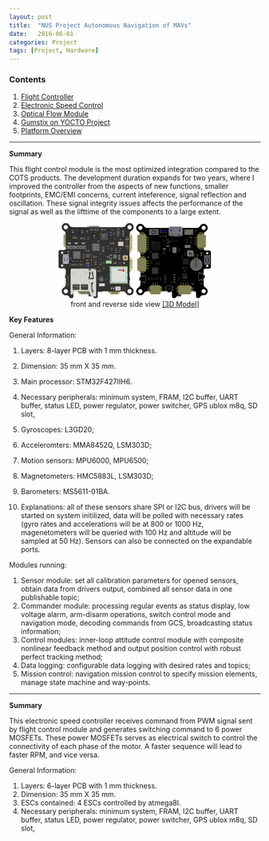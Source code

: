 ```yaml
---
layout: post
title:  "NUS Project Autonomous Navigation of MAVs"
date:   2016-06-01
categories: Project
tags: [Project, Hardware]
---
```


### Contents

1. [Flight Controller](#flightController)
2. [Electronic Speed Control](#escs)
3. [Optical Flow Module](#optical)
4. [Gumstix on YOCTO Project](#gumstix)
5. [Platform Overview](#platform)

___

<a name = "flightController"></a>

**Summary**

This flight control module is the most optimized integration compared to the COTS products. The development duration expands for two years, where I improved the controller from the aspects of new functions, smaller footprints, EMC/EMI concerns, current inteference, signal reflection and oscillation. These signal integrity issues affects the performance of the signal as well as the lifttime of the components to a large extent. 

<center>
<img src="/public/figures/project/mav_fc_1.JPG" style="width:30%">
<img src="/public/figures/project/mav_fc_2.JPG" style="width:30%">
</center>
<center>front and reverse side view <a href="https://grabcad.com/library/micro-quad-flight-controller-1">[3D Model]</a></center>

**Key Features**

General Information:

1. Layers: 8-layer PCB with 1 mm thickness. 
2. Dimension: 35 mm X 35 mm.
3. Main processor: STM32F427IIH6.
4. Necessary peripherals: minimum system, FRAM, I2C buffer, UART buffer, status LED, power regulator, power switcher, GPS ublox m8q, SD slot, 

1. Gyroscopes: L3GD20;
2. Acceleromters: MMA8452Q, LSM303D;
3. Motion sensors: MPU6000, MPU6500;
4. Magnetometers: HMC5883L, LSM303D;
5. Barometers: MS5611-01BA.
6. Explanations: all of these sensors share SPI or I2C bus, drivers will be started on system initilized, data will be polled with necessary rates (gyro rates and accelerations will be at 800 or 1000 Hz, magenetometers will be queried with 100 Hz and altitude will be sampled at 50 Hz). Sensors can also be connected on the expandable ports.

Modules running:

1. Sensor module: set all calibration parameters for opened sensors, obtain data from drivers output, combined all sensor data in one publishable topic;
2. Commander module: processing regular events as status display, low voltage alarm, arm-disarm operations, switch control mode and navigation mode, decoding commands from GCS, broadcasting status information;
3. Control modules: inner-loop attitude control module with composite nonlinear feedback method and output position control with robust perfect tracking method;
4. Data logging: configurable data logging with desired rates and topics;
5. Mission control: navigation mission control to specify mission elements, manage state machine and way-points. 

___


<a name = "escs"></a>

**Summary** 

This electronic speed controller receives command from PWM signal sent by flight control module and generates switching command to 6 power MOSFETs. These power MOSFETs serves as electrical switch to control the connectivity of each phase of the motor. A faster sequence will lead to faster RPM, and vice versa. 


General Information:

1. Layers: 6-layer PCB with 1 mm thickness. 
2. Dimension: 35 mm X 35 mm.
3. ESCs contained: 4 ESCs controlled by atmega8l.
4. Necessary peripherals: minimum system, FRAM, I2C buffer, UART buffer, status LED, power regulator, power switcher, GPS ublox m8q, SD slot, 